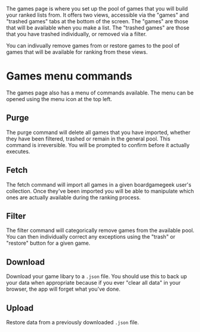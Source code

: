 The games page is where you set up the pool of games that you will build
your ranked lists from. It offers two views, accessible via the "games"
and "trashed games" tabs at the bottom of the screen. The "games" are
those that will be available when you make a list. The "trashed games"
are those that you have trashed individually, or removed via a filter.

You can indivually remove games from or restore games to the pool of
games that will be available for ranking from these views.

# Games menu commands
The games page also has a menu of commands available. The menu can be
opened using the menu icon at the top left.

## Purge
The purge command will delete all games that you have imported, whether
they have been filtered, trashed or remain in the general pool. This
command is irreversible. You will be prompted to confirm before it
actually executes.

## Fetch
The fetch command will import all games in a given boardgamegeek user's
collection. Once they've been imported you will be able to manipulate
which ones are actually available during the ranking process.

## Filter
The filter command will categorically remove games from the available
pool. You can then individually correct any exceptions using the "trash"
or "restore" button for a given game.

## Download
Download your game libary to a `.json` file. You should use this to back up your data when
appropriate because if you ever "clear all data" in your browser, the app will forget what
you've done.

## Upload
Restore data from a previously downloaded `.json` file.

 